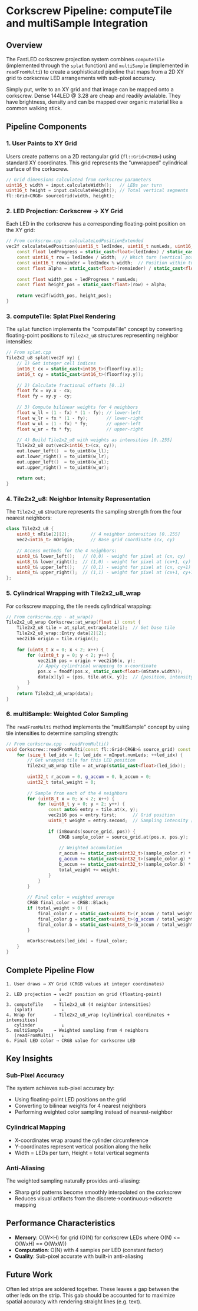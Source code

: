 # Corkscrew Pipeline: computeTile and multiSample Integration

## Overview

The FastLED corkscrew projection system combines `computeTile` (implemented through the `splat` function) and `multiSample` (implemented in `readFromMulti`) to create a sophisticated pipeline that maps from a 2D XY grid to corkscrew LED arrangements with sub-pixel accuracy.

Simply put, write to an XY grid and that image can be mapped onto a corkscrew. Dense 144LED @ 3.28 are cheap and readily avialable. They have
brightness, density and can be mapped over organic material like a common
walking stick.

## Pipeline Components

### 1. User Paints to XY Grid

Users create patterns on a 2D rectangular grid (`fl::Grid<CRGB>`) using standard XY coordinates. This grid represents the "unwrapped" cylindrical surface of the corkscrew.

```cpp
// Grid dimensions calculated from corkscrew parameters
uint16_t width = input.calculateWidth();   // LEDs per turn
uint16_t height = input.calculateHeight(); // Total vertical segments
fl::Grid<CRGB> sourceGrid(width, height);
```

### 2. LED Projection: Corkscrew → XY Grid

Each LED in the corkscrew has a corresponding floating-point position on the XY grid:

```cpp
// From corkscrew.cpp - calculateLedPositionExtended
vec2f calculateLedPosition(uint16_t ledIndex, uint16_t numLeds, uint16_t width) {
    const float ledProgress = static_cast<float>(ledIndex) / static_cast<float>(numLeds - 1);
    const uint16_t row = ledIndex / width;  // Which turn (vertical position)
    const uint16_t remainder = ledIndex % width;  // Position within turn
    const float alpha = static_cast<float>(remainder) / static_cast<float>(width);
    
    const float width_pos = ledProgress * numLeds;
    const float height_pos = static_cast<float>(row) + alpha;
    
    return vec2f(width_pos, height_pos);
}
```

### 3. computeTile: Splat Pixel Rendering

The `splat` function implements the "computeTile" concept by converting floating-point positions to `Tile2x2_u8` structures representing neighbor intensities:

```cpp
// From splat.cpp
Tile2x2_u8 splat(vec2f xy) {
    // 1) Get integer cell indices
    int16_t cx = static_cast<int16_t>(floorf(xy.x));
    int16_t cy = static_cast<int16_t>(floorf(xy.y));
    
    // 2) Calculate fractional offsets [0..1)
    float fx = xy.x - cx;
    float fy = xy.y - cy;
    
    // 3) Compute bilinear weights for 4 neighbors
    float w_ll = (1 - fx) * (1 - fy); // lower-left
    float w_lr = fx * (1 - fy);       // lower-right  
    float w_ul = (1 - fx) * fy;       // upper-left
    float w_ur = fx * fy;             // upper-right
    
    // 4) Build Tile2x2_u8 with weights as intensities [0..255]
    Tile2x2_u8 out(vec2<int16_t>(cx, cy));
    out.lower_left()  = to_uint8(w_ll);
    out.lower_right() = to_uint8(w_lr);
    out.upper_left()  = to_uint8(w_ul);
    out.upper_right() = to_uint8(w_ur);
    
    return out;
}
```

### 4. Tile2x2_u8: Neighbor Intensity Representation

The `Tile2x2_u8` structure represents the sampling strength from the four nearest neighbors:

```cpp
class Tile2x2_u8 {
    uint8_t mTile[2][2];        // 4 neighbor intensities [0..255]
    vec2<int16_t> mOrigin;      // Base grid coordinate (cx, cy)
    
    // Access methods for the 4 neighbors:
    uint8_t& lower_left();   // (0,0) - weight for pixel at (cx, cy)
    uint8_t& lower_right();  // (1,0) - weight for pixel at (cx+1, cy)  
    uint8_t& upper_left();   // (0,1) - weight for pixel at (cx, cy+1)
    uint8_t& upper_right();  // (1,1) - weight for pixel at (cx+1, cy+1)
};
```

### 5. Cylindrical Wrapping with Tile2x2_u8_wrap

For corkscrew mapping, the tile needs cylindrical wrapping:

```cpp
// From corkscrew.cpp - at_wrap()
Tile2x2_u8_wrap Corkscrew::at_wrap(float i) const {
    Tile2x2_u8 tile = at_splat_extrapolate(i);  // Get base tile
    Tile2x2_u8_wrap::Entry data[2][2];
    vec2i16 origin = tile.origin();
    
    for (uint8_t x = 0; x < 2; x++) {
        for (uint8_t y = 0; y < 2; y++) {
            vec2i16 pos = origin + vec2i16(x, y);
            // Apply cylindrical wrapping to x-coordinate
            pos.x = fmodf(pos.x, static_cast<float>(mState.width));
            data[x][y] = {pos, tile.at(x, y)};  // {position, intensity}
        }
    }
    return Tile2x2_u8_wrap(data);
}
```

### 6. multiSample: Weighted Color Sampling

The `readFromMulti` method implements the "multiSample" concept by using tile intensities to determine sampling strength:

```cpp
// From corkscrew.cpp - readFromMulti()
void Corkscrew::readFromMulti(const fl::Grid<CRGB>& source_grid) const {
    for (size_t led_idx = 0; led_idx < mInput.numLeds; ++led_idx) {
        // Get wrapped tile for this LED position
        Tile2x2_u8_wrap tile = at_wrap(static_cast<float>(led_idx));
        
        uint32_t r_accum = 0, g_accum = 0, b_accum = 0;
        uint32_t total_weight = 0;
        
        // Sample from each of the 4 neighbors
        for (uint8_t x = 0; x < 2; x++) {
            for (uint8_t y = 0; y < 2; y++) {
                const auto& entry = tile.at(x, y);
                vec2i16 pos = entry.first;      // Grid position
                uint8_t weight = entry.second;  // Sampling intensity [0..255]
                
                if (inBounds(source_grid, pos)) {
                    CRGB sample_color = source_grid.at(pos.x, pos.y);
                    
                    // Weighted accumulation
                    r_accum += static_cast<uint32_t>(sample_color.r) * weight;
                    g_accum += static_cast<uint32_t>(sample_color.g) * weight;
                    b_accum += static_cast<uint32_t>(sample_color.b) * weight;
                    total_weight += weight;
                }
            }
        }
        
        // Final color = weighted average
        CRGB final_color = CRGB::Black;
        if (total_weight > 0) {
            final_color.r = static_cast<uint8_t>(r_accum / total_weight);
            final_color.g = static_cast<uint8_t>(g_accum / total_weight);
            final_color.b = static_cast<uint8_t>(b_accum / total_weight);
        }
        
        mCorkscrewLeds[led_idx] = final_color;
    }
}
```

## Complete Pipeline Flow

```
1. User draws → XY Grid (CRGB values at integer coordinates)
                    ↓
2. LED projection → vec2f position on grid (floating-point)
                    ↓  
3. computeTile    → Tile2x2_u8 (4 neighbor intensities)
   (splat)           ↓
4. Wrap for       → Tile2x2_u8_wrap (cylindrical coordinates + intensities)
   cylinder          ↓
5. multiSample    → Weighted sampling from 4 neighbors
   (readFromMulti)   ↓
6. Final LED color → CRGB value for corkscrew LED
```

## Key Insights

### Sub-Pixel Accuracy
The system achieves sub-pixel accuracy by:
- Using floating-point LED positions on the grid
- Converting to bilinear weights for 4 nearest neighbors
- Performing weighted color sampling instead of nearest-neighbor

### Cylindrical Mapping
- X-coordinates wrap around the cylinder circumference
- Y-coordinates represent vertical position along the helix
- Width = LEDs per turn, Height = total vertical segments

### Anti-Aliasing
The weighted sampling naturally provides anti-aliasing:
- Sharp grid patterns become smoothly interpolated on the corkscrew
- Reduces visual artifacts from the discrete→continuous→discrete mapping

## Performance Characteristics

- **Memory**: O(W×H) for grid (O(N) for corkscrew LEDs where O(N) <= O(WxH) == O(WxW))
- **Computation**: O(N) with 4 samples per LED (constant factor)
- **Quality**: Sub-pixel accurate with built-in anti-aliasing


## Future Work

Often led strips are soldered together. These leaves a gap between the other
leds on the strip. This gab should be accounted for to maximize spatial accuracy with rendering straight lines (e.g. text).
